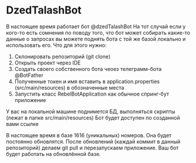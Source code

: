 # DzedTalashBot

В настоящее время работает бот @dzedTalashBot
На тот случай если у кого-то есть сомнения по поводу того, что бот может собирать какие-то данные о запросах вы можете поднять бота с той же базой локально и использовать его.
Что для этого нужно:

1) Склонировать репозиторий (git clone)
2) Открыть проект через IDE
3) Создать своего собственного бота чеоез телеграмм-бота @BotFather
4) Полученные токен и имя вставить в application.properties (src/main/resources) в обозначенные места
5) Запустить класс RebelBotApplication как обычное спринг-бут приложение

У вас на локальной машине поднимется БД, выполняться скрипты (лежат в папке src/main/resources)
Бот будет доступен по созданной вами ссылке

В настоящее время в базе 1616 (уникальных) номеров. Она будет постоянно обновлятся.
После обновлений (каждай коммит в данный репозиторий) делаем git pull и перезапускаем приложение.
Ваш бот будет работать на обновлённой базе.

